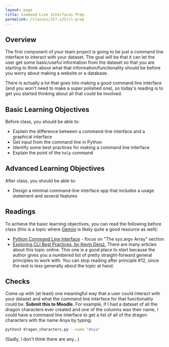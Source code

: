 ```yaml
---
layout: page
title: Command Line Interfaces Prep
permalink: /classes/257-s25/cl-prep
---
```


## Overview
The first component of your team project is going to be just a command line interface to interact with your dataset. The goal will be that it can let the user get some basic/useful information from the dataset so that you are starting to think about what that information/functionality should be before you worry about making a website or a database. 

There is actually a lot that goes into making a good command line interface (and you won't need to make a super polished one), so today's reading is to get you started thinking about all that could be involved.

## Basic Learning Objectives

Before class, you should be able to:
* Explain the difference between a command-line interface and a graphical interface
* Get input from the command line in Python
* Identify some best practices for making a command line interface
* Explain the point of the `help` command

## Advanced Learning Objectives
After class, you should be able to:
* Design a minimal command-line interface app that includes a usage statement and several features

## Readings
To achieve the basic learning objectives, you can read the following before class (this is a topic where [Gemini](https://gemini.google.com/u/1/app) is likely quite a good resource as well):

* [Python Command Line Interface](https://realpython.com/python-command-line-arguments) - focus on "The sys.argv Array" section
* [Exploring CLI Best Practices, by Kevin Deisz.](https://eng.localytics.com/exploring-cli-best-practices/) There are many articles about this topic online. This one is a good place to start because the author gives you a numbered list of pretty straight-forward general principles to work with. You can stop reading after principle #12, since the rest is less generally about the topic at hand.

## Checks
Come up with (at least) one meaningful way that a user could interact with your dataset and what the command line interface for that functionality could be. **Submit this to Moodle.** For example, if I had a dataset of all the dragon characters ever created and one of the columns was their name, I could have a command line interface to get a list of all of the dragon characters with the name Anya by typing:

```bash
python3 dragon_characters.py --name "Anya"
```

(Sadly, I don't think there are any...)